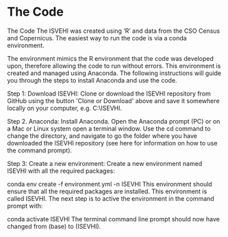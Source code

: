 # The Code

The Code
The ISVEHI was created using ‘R’ and data from the CSO Census and Copernicus. The easiest way to run the code is via a conda environment.

The environment mimics the R environment that the code was developed upon, therefore allowing the code to run without errors. This environment is created and managed using Anaconda. The following instructions will guide you through the steps to install Anaconda and use the code.

Step 1: Download ISEVHI: Clone or download the ISEVHI repository from GitHub using the button 'Clone or Download' above and save it somewhere locally on your computer, e.g. C:\ISEVHI.

Step 2. Anaconda: Install Anaconda. Open the Anaconda prompt (PC) or on a Mac or Linux system open a terminal window. Use the cd command to change the directory, and navigate to go the folder where you have downloaded the ISEVHI repository (see here for information on how to use the command prompt).

Step 3: Create a new environment: Create a new environment named ISEVHI with all the required packages:

conda env create -f environment.yml -n ISEVHI
This environment should ensure that all the required packages are installed. This environment is called ISEVHI. The next step is to active the environment in the command prompt with:

conda activate ISEVHI
The terminal command line prompt should now have changed from (base) to (ISEVHI).
